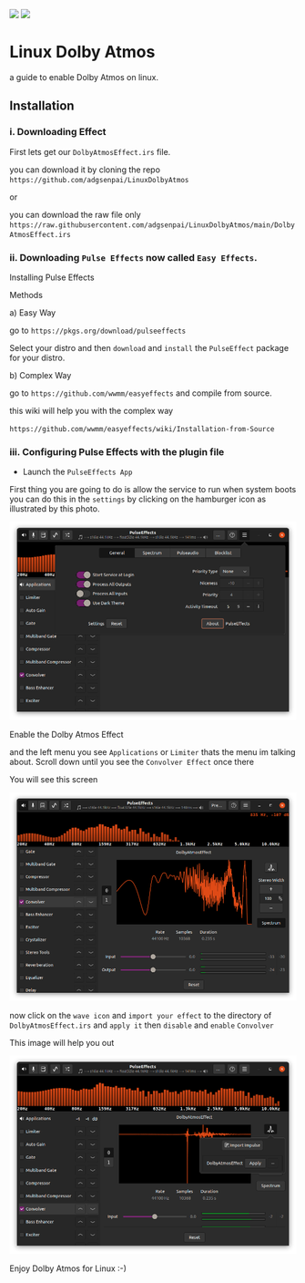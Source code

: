 <p float="left">
<img src="https://upload.wikimedia.org/wikipedia/commons/thumb/3/35/Tux.svg/800px-Tux.svg.png" height="100px">

<img src="https://user-images.githubusercontent.com/45560312/152776106-54ba9465-b393-4dc1-a94a-0b16fa50ac86.png" height="100px">
</p>

# Linux Dolby Atmos

a guide to enable Dolby Atmos on linux.

## Installation 

### i. Downloading Effect 
First lets get our `DolbyAtmosEffect.irs` file.

you can download it by cloning the repo
`https://github.com/adgsenpai/LinuxDolbyAtmos`

or

you can download the raw file only 
`https://raw.githubusercontent.com/adgsenpai/LinuxDolbyAtmos/main/DolbyAtmosEffect.irs`

### ii. Downloading `Pulse Effects` now called `Easy Effects`.

Installing Pulse Effects

Methods

a) Easy Way

go to `https://pkgs.org/download/pulseeffects`

Select your distro and then `download` and `install` the `PulseEffect` package for your distro.

b) Complex Way

go to `https://github.com/wwmm/easyeffects` and compile from source.

this wiki will help you with the complex way

`https://github.com/wwmm/easyeffects/wiki/Installation-from-Source`


### iii. Configuring Pulse Effects with the plugin file

- Launch the `PulseEffects App`

First thing you are going to do is allow the service to run when system boots you can do this in the `settings` by clicking on the hamburger icon as illustrated by this photo.

![Settings](./Screenshots/Settings.png)

Enable the Dolby Atmos Effect

and the left menu you see `Applications` or `Limiter` thats the menu im talking about. Scroll down until you see the `Convolver Effect` once there

You will see this screen

![Effect](./Screenshots/Effect.png)

now click on the `wave icon` and `import your effect` to the directory of `DolbyAtmosEffect.irs` and `apply it` then `disable` and `enable` `Convolver`
 
This image will help you out

![Help](./Screenshots/ImportEffect.png)

Enjoy Dolby Atmos for Linux :-)
